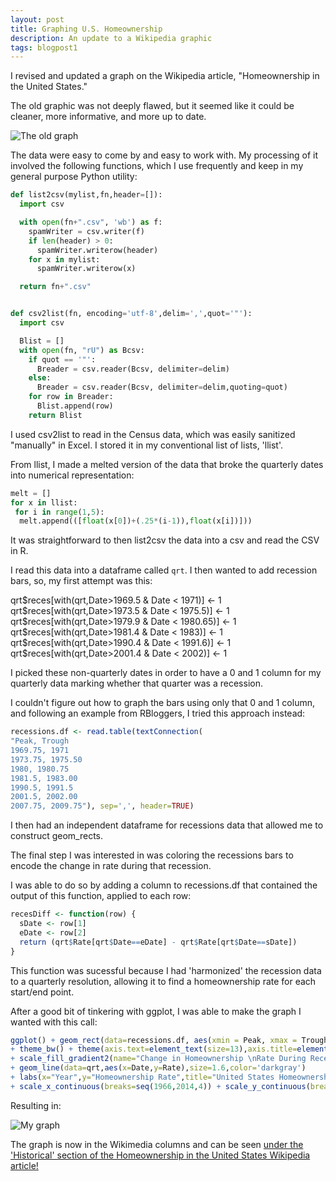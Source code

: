 ```yaml
---
layout: post
title: Graphing U.S. Homeownership
description: An update to a Wikipedia graphic
tags: blogpost1
---
```


I revised and updated a graph on the Wikipedia article, "Homeownership in the United States."

The old graphic was not deeply flawed, but it seemed like it could be cleaner, more informative, and more up to date.

![The old graph](https://upload.wikimedia.org/wikipedia/commons/5/57/US_Homeownership_Overall_2009.png)

The data were easy to come by and easy to work with. My processing of it involved the following functions, which I use frequently and keep in my general purpose Python utility:

```python
def list2csv(mylist,fn,header=[]):
  import csv

  with open(fn+".csv", 'wb') as f:
    spamWriter = csv.writer(f)
    if len(header) > 0:
      spamWriter.writerow(header)
    for x in mylist:
      spamWriter.writerow(x)

  return fn+".csv"


def csv2list(fn, encoding='utf-8',delim=',',quot='"'):
  import csv

  Blist = []
  with open(fn, "rU") as Bcsv:
    if quot == '"':
      Breader = csv.reader(Bcsv, delimiter=delim)
    else:
      Breader = csv.reader(Bcsv, delimiter=delim,quoting=quot)
    for row in Breader:
      Blist.append(row)
    return Blist
```
I used csv2list to read in the Census data, which was easily sanitized "manually" in Excel. I stored it in my conventional list of lists, 'llist'.

From llist, I made a melted version of the data that broke the quarterly dates into numerical representation:

```python
melt = []
for x in llist:
 for i in range(1,5):
  melt.append(([float(x[0])+(.25*(i-1)),float(x[i])]))
```

It was straightforward to then list2csv the data into a csv and read the CSV in R.

I read this data into a dataframe called `qrt`. I then wanted to add recession bars, so, my first attempt was this:

qrt$reces[with(qrt,Date>1969.5 & Date < 1971)] <- 1
qrt$reces[with(qrt,Date>1973.5 & Date < 1975.5)] <- 1
qrt$reces[with(qrt,Date>1979.9 & Date < 1980.65)] <- 1
qrt$reces[with(qrt,Date>1981.4 & Date < 1983)] <- 1
qrt$reces[with(qrt,Date>1990.4 & Date < 1991.6)] <- 1
qrt$reces[with(qrt,Date>2001.4 & Date < 2002)] <- 1

I picked these non-quarterly dates in order to have a 0 and 1 column for my quarterly data marking whether that quarter was a recession.

I couldn't figure out how to graph the bars using only that 0 and 1 column, and following an example from RBloggers, I tried this approach instead:

```R
recessions.df <- read.table(textConnection(
"Peak, Trough
1969.75, 1971
1973.75, 1975.50
1980, 1980.75
1981.5, 1983.00
1990.5, 1991.5
2001.5, 2002.00
2007.75, 2009.75"), sep=',', header=TRUE)
```

I then had an independent dataframe for recessions data that allowed me to construct geom_rects. 

The final step I was interested in was coloring the recessions bars to encode the change in rate during that recession.

I was able to do so by adding a column to recessions.df that contained the output of this function, applied to each row:

```R
recesDiff <- function(row) {
  sDate <- row[1]
  eDate <- row[2]
  return (qrt$Rate[qrt$Date==eDate] - qrt$Rate[qrt$Date==sDate])
}
```

This function was sucessful because I had 'harmonized' the recession data to a quarterly resolution, allowing it to find a homeownership rate for each start/end point. 

After a good bit of tinkering with ggplot, I was able to make the graph I wanted with this call:

```R
ggplot() + geom_rect(data=recessions.df, aes(xmin = Peak, xmax = Trough, ymin = 60, ymax =Inf,fill=diff),alpha=.2) 
+ theme_bw() + theme(axis.text=element_text(size=13),axis.title=element_text(size=16,face="bold"),plot.title=element_text(size=21,face="bold"),legend.title=element_text(size=14)) 
+ scale_fill_gradient2(name="Change in Homeownership \nRate During Recession") 
+ geom_line(data=qrt,aes(x=Date,y=Rate),size=1.6,color='darkgray') 
+ labs(x="Year",y="Homeownership Rate",title="United States Homeownership Rate") 
+ scale_x_continuous(breaks=seq(1966,2014,4)) + scale_y_continuous(breaks=seq(60,80,1))
```

Resulting in:

![My graph](https://upload.wikimedia.org/wikipedia/commons/d/de/Historic_U.S._Homeownership_Rate%2C_as_of_2014.svg)

The graph is now in the Wikimedia columns and can be seen [under the 'Historical' section of the Homeownership in the United States Wikipedia article!](https://en.wikipedia.org/wiki/Homeownership_in_the_United_States#Historical)

